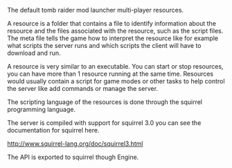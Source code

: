 The default tomb raider mod launcher multi-player resources.

A resource is a folder that contains a file to identify information about the resource and the files associated with the resource, such as the script files. The meta file tells the game how to interpret the resource like for example what scripts the server runs and which scripts the client will have to download and run.

A resource is very similar to an executable. You can start or stop resources, you can have more than 1 resource running at the same time. Resources would usually contain a script for game modes or other tasks to help control the server like add commands or manage the server.

The scripting language of the resources is done through the squirrel programming language.

The server is compiled with support for squirrel 3.0 you can see the documentation for squirrel here.

http://www.squirrel-lang.org/doc/squirrel3.html

The API is exported to squirrel though Engine.